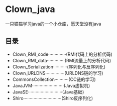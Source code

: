 # Clown_java

一只猫猫学习java的一个小仓库，愿天堂没有java

## 目录
- Clown_RMI_code··············(RMI代码上的分析代码)
- Clown_RMI_data··············(RMI流量上的分析代码)
- Clown_Serialization···········(序列化与反序列化)
- Clown_URLDNS···············(URLDNS链的学习)
- CommonsCollection···········(CC链的学习)
- JavaJVM·························(Java虚拟机)
- JavaSE···························(Java基础)
- Shiro······························(Shiro反序列化)
